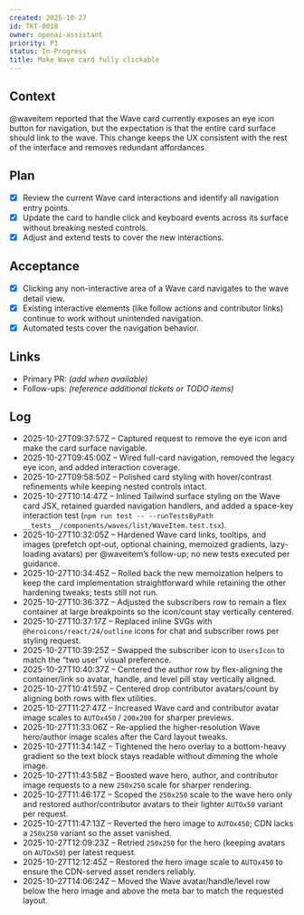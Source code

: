```yaml
---
created: 2025-10-27
id: TKT-0018
owner: openai-assistant
priority: P1
status: In-Progress
title: Make Wave card fully clickable
---
```


## Context

@waveitem reported that the Wave card currently exposes an eye icon button for navigation, but the expectation is that the entire card surface should link to the wave. This change keeps the UX consistent with the rest of the interface and removes redundant affordances.

## Plan

- [x] Review the current Wave card interactions and identify all navigation entry points.
- [x] Update the card to handle click and keyboard events across its surface without breaking nested controls.
- [x] Adjust and extend tests to cover the new interactions.

## Acceptance

- [x] Clicking any non-interactive area of a Wave card navigates to the wave detail view.
- [x] Existing interactive elements (like follow actions and contributor links) continue to work without unintended navigation.
- [x] Automated tests cover the navigation behavior.

## Links

- Primary PR: _(add when available)_
- Follow-ups: _(reference additional tickets or TODO items)_

## Log

- 2025-10-27T09:37:57Z – Captured request to remove the eye icon and make the card surface navigable.
- 2025-10-27T09:45:00Z – Wired full-card navigation, removed the legacy eye icon, and added interaction coverage.
- 2025-10-27T09:58:50Z – Polished card styling with hover/contrast refinements while keeping nested controls intact.
- 2025-10-27T10:14:47Z – Inlined Tailwind surface styling on the Wave card JSX, retained guarded navigation handlers, and added a space-key interaction test (`npm run test -- --runTestsByPath __tests__/components/waves/list/WaveItem.test.tsx`).
- 2025-10-27T10:32:05Z – Hardened Wave card links, tooltips, and images (prefetch opt-out, optional chaining, memoized gradients, lazy-loading avatars) per @waveitem’s follow-up; no new tests executed per guidance.
- 2025-10-27T10:34:45Z – Rolled back the new memoization helpers to keep the card implementation straightforward while retaining the other hardening tweaks; tests still not run.
- 2025-10-27T10:36:37Z – Adjusted the subscribers row to remain a flex container at large breakpoints so the icon/count stay vertically centered.
- 2025-10-27T10:37:17Z – Replaced inline SVGs with `@heroicons/react/24/outline` icons for chat and subscriber rows per styling request.
- 2025-10-27T10:39:25Z – Swapped the subscriber icon to `UsersIcon` to match the “two user” visual preference.
- 2025-10-27T10:40:37Z – Centered the author row by flex-aligning the container/link so avatar, handle, and level pill stay vertically aligned.
- 2025-10-27T10:41:59Z – Centered drop contributor avatars/count by aligning both rows with flex utilities.
- 2025-10-27T11:27:47Z – Increased Wave card and contributor avatar image scales to `AUTOx450` / `200x200` for sharper previews.
- 2025-10-27T11:33:06Z – Re-applied the higher-resolution Wave hero/author image scales after the Card layout tweaks.
- 2025-10-27T11:34:14Z – Tightened the hero overlay to a bottom-heavy gradient so the text block stays readable without dimming the whole image.
- 2025-10-27T11:43:58Z – Boosted wave hero, author, and contributor image requests to a new `250x250` scale for sharper rendering.
- 2025-10-27T11:46:17Z – Scoped the `250x250` scale to the wave hero only and restored author/contributor avatars to their lighter `AUTOx50` variant per request.
- 2025-10-27T11:47:13Z – Reverted the hero image to `AUTOx450`; CDN lacks a `250x250` variant so the asset vanished.
- 2025-10-27T12:09:23Z – Retried `250x250` for the hero (keeping avatars on `AUTOx50`) per latest request.
- 2025-10-27T12:12:45Z – Restored the hero image scale to `AUTOx450` to ensure the CDN-served asset renders reliably.
- 2025-10-27T14:06:24Z – Moved the Wave avatar/handle/level row below the hero image and above the meta bar to match the requested layout.
